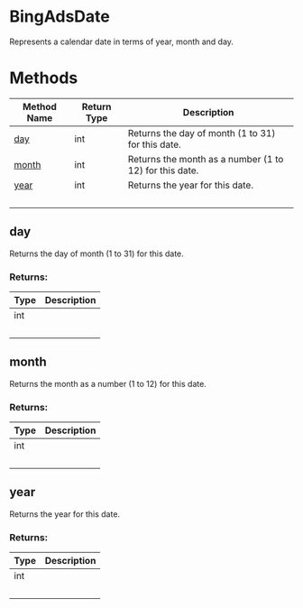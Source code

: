# BingAdsDate
Represents a calendar date in terms of year, month and day.

# Methods
|Method Name|Return Type|Description|
|-|-|-
[day](#day)|int|Returns the day of month (1 to 31) for this date.<br />
[month](#month)|int|Returns the month as a number (1 to 12) for this date.<br />
[year](#year)|int|Returns the year for this date.<br />
&nbsp;|&nbsp;|&nbsp;

## <a name="day"></a>day
Returns the day of month (1 to 31) for this date.


### Returns:
|Type|Description|
|-|-
int|
&nbsp;|&nbsp;
## <a name="month"></a>month
Returns the month as a number (1 to 12) for this date.


### Returns:
|Type|Description|
|-|-
int|
&nbsp;|&nbsp;
## <a name="year"></a>year
Returns the year for this date.


### Returns:
|Type|Description|
|-|-
int|
&nbsp;|&nbsp;
